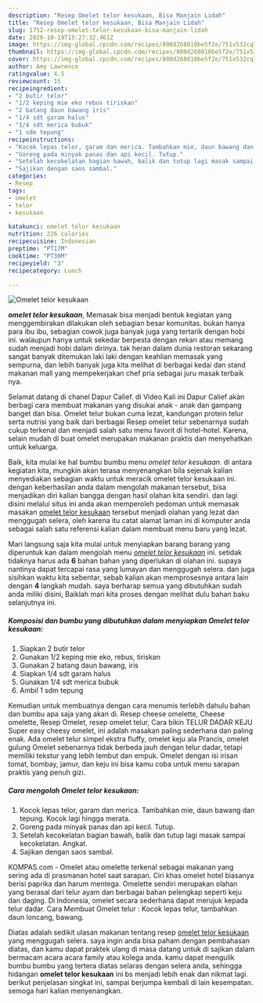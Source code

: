 ```yaml
---
description: "Resep Omelet telor kesukaan, Bisa Manjain Lidah"
title: "Resep Omelet telor kesukaan, Bisa Manjain Lidah"
slug: 1752-resep-omelet-telor-kesukaan-bisa-manjain-lidah
date: 2020-10-19T15:27:32.461Z
image: https://img-global.cpcdn.com/recipes/800d268010be5f2e/751x532cq70/omelet-telor-kesukaan-foto-resep-utama.jpg
thumbnail: https://img-global.cpcdn.com/recipes/800d268010be5f2e/751x532cq70/omelet-telor-kesukaan-foto-resep-utama.jpg
cover: https://img-global.cpcdn.com/recipes/800d268010be5f2e/751x532cq70/omelet-telor-kesukaan-foto-resep-utama.jpg
author: Amy Lawrence
ratingvalue: 4.5
reviewcount: 15
recipeingredient:
- "2 butir telor"
- "1/2 keping mie eko rebus tiriskan"
- "2 batang daun bawang iris"
- "1/4 sdt garam halus"
- "1/4 sdt merica bubuk"
- "1 sdm tepung"
recipeinstructions:
- "Kocok lepas telor, garam dan merica. Tambahkan mie, daun bawang dan tepung. Kocok lagi hingga merata."
- "Goreng pada minyak panas dan api kecil. Tutup."
- "Setelah kecokelatan bagian bawah, balik dan tutup lagi masak sampai kecokelatan. Angkat."
- "Sajikan dengan saos sambal."
categories:
- Resep
tags:
- omelet
- telor
- kesukaan

katakunci: omelet telor kesukaan 
nutrition: 226 calories
recipecuisine: Indonesian
preptime: "PT17M"
cooktime: "PT30M"
recipeyield: "3"
recipecategory: Lunch

---
```



![Omelet telor kesukaan](https://img-global.cpcdn.com/recipes/800d268010be5f2e/751x532cq70/omelet-telor-kesukaan-foto-resep-utama.jpg)

<b><i>omelet telor kesukaan</i></b>, Memasak bisa menjadi bentuk kegiatan yang menggembirakan dilakukan oleh sebagian besar komunitas. bukan hanya para ibu ibu, sebagian cowok juga banyak juga yang tertarik dengan hobi ini. walaupun hanya untuk sekedar berpesta dengan rekan atau memang sudah menjadi hobi dalam dirinya. tak heran dalam dunia restoran sekarang sangat banyak ditemukan laki laki dengan keahlian memasak yang sempurna, dan lebih banyak juga kita melihat di berbagai kedai dan stand makanan mall yang mempekerjakan chef pria sebagai juru masak terbaik nya.

Selamat datang di chanel Dapur Calief. di Video Kali ini Dapur Calief akan berbagi cara membuat makanan yang disukai anak - anak dan gampang banget dan bisa. Omelet telur bukan cuma lezat, kandungan protein telur serta nutrisi yang baik dari berbagai Resep omelet telur sebenarnya sudah cukup terkenal dan menjadi salah satu menu favorit di hotel-hotel. Karena, selain mudah di buat omelet merupakan makanan praktis dan menyehatkan untuk keluarga.

Baik, kita mulai ke hal bumbu bumbu menu <i>omelet telor kesukaan</i>. di antara kegiatan kita, mungkin akan terasa menyenangkan bila sejenak kalian menyediakan sebagian waktu untuk meracik omelet telor kesukaan ini. dengan keberhasilan anda dalam mengolah makanan tersebut, bisa menjadikan diri kalian bangga dengan hasil olahan kita sendiri. dan lagi disini melalui situs ini anda akan memperoleh pedoman untuk memasak masakan <u>omelet telor kesukaan</u> tersebut menjadi olahan yang lezat dan menggugah selera, oleh karena itu catat alamat laman ini di komputer anda sebagai salah satu referensi kalian dalam membuat menu baru yang lezat.


Mari langsung saja kita mulai untuk menyiapkan barang barang yang diperuntuk kan dalam mengolah menu <u><i>omelet telor kesukaan</i></u> ini. setidak tidaknya harus ada <b>6</b> bahan bahan yang diperlukan di olahan ini. supaya nantinya dapat tercapai rasa yang lumayan dan menggugah selera. dan juga sisihkan waktu kita sebentar, sebab kalian akan memprosesnya antara lain dengan <b>4</b> langkah mudah. saya berharap semua yang dibutuhkan sudah anda miliki disini, Baiklah mari kita proses dengan melihat dulu bahan baku selanjutnya ini.

<!--inarticleads1-->

##### Komposisi dan bumbu yang dibutuhkan dalam menyiapkan Omelet telor kesukaan:

1. Siapkan 2 butir telor
1. Gunakan 1/2 keping mie eko, rebus, tiriskan
1. Gunakan 2 batang daun bawang, iris
1. Siapkan 1/4 sdt garam halus
1. Gunakan 1/4 sdt merica bubuk
1. Ambil 1 sdm tepung


Kemudian untuk membuatnya dengan cara menumis terlebih dahulu bahan dan bumbu apa saja yang akan di. Resep cheese omelette, Cheese omelette, Resep Omelet, resep omelet telur, Cara bikin TELUR DADAR KEJU Super easy cheesy omelet, ini adalah masakan paling sederhana dan paling enak. Ada omelet telur simpel ekstra fluffy, omelet keju ala Prancis, omelet gulung Omelet sebenarnya tidak berbeda jauh dengan telur dadar, tetapi memiliki tekstur yang lebih lembut dan empuk. Omelet dengan isi irisan tomat, bombay, jamur, dan keju ini bisa kamu coba untuk menu sarapan praktis yang penuh gizi. 

<!--inarticleads2-->

##### Cara mengolah Omelet telor kesukaan:

1. Kocok lepas telor, garam dan merica. Tambahkan mie, daun bawang dan tepung. Kocok lagi hingga merata.
1. Goreng pada minyak panas dan api kecil. Tutup.
1. Setelah kecokelatan bagian bawah, balik dan tutup lagi masak sampai kecokelatan. Angkat.
1. Sajikan dengan saos sambal.


KOMPAS.com - Omelet atau omelette terkenal sebagai makanan yang sering ada di prasmanan hotel saat sarapan. Ciri khas omelet hotel biasanya berisi paprika dan harum mentega. Omelette sendiri merupakan olahan yang berasal dari telur ayam dan berbagai bahan pelengkap seperti keju dan daging. Di Indonesia, omelet secara sederhana dapat merujuk kepada telur dadar. Cara Membuat Omelet telur : Kocok lepas telur, tambahkan daun loncang, bawang. 

Diatas adalah sedikit ulasan makanan tentang resep <u>omelet telor kesukaan</u> yang menggugah selera. saya ingin anda bisa paham dengan pembahasan diatas, dan kamu dapat praktek ulang di masa datang untuk di sajikan dalam bermacam acara acara family atau kolega anda. kamu dapat mengulik bumbu bumbu yang tertera diatas selaras dengan selera anda, sehingga hidangan <b>omelet telor kesukaan</b> ini bs menjadi lebih enak dan nikmat lagi. berikut penjelasan singkat ini, sampai berjumpa kembali di lain kesempatan. semoga hari kalian menyenangkan.
